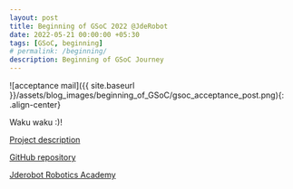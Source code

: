 ```yaml
---
layout: post
title: Beginning of GSoC 2022 @JdeRobot
date: 2022-05-21 00:00:00 +05:30
tags: [GSoC, beginning]
# permalink: /beginning/
description: Beginning of GSoC Journey
---
```


![acceptance mail]({{ site.baseurl }}/assets/blog_images/beginning_of_GSoC/gsoc_acceptance_post.png){: .align-center}

Waku waku :)!

[Project description](https://summerofcode.withgoogle.com/programs/2022/projects/RJd3bxAY)  


[GitHub repository](https://github.com/TheRoboticsClub/gsoc2022-Prakarsh_Kaushik)  


[Jderobot Robotics Academy](http://jderobot.github.io/RoboticsAcademy/) 